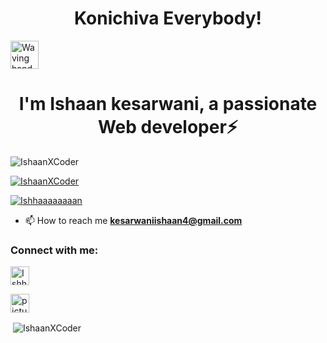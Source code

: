 <h1 align="center"> Konichiva Everybody!</h1><img src="https://raw.githubusercontent.com/nixin72/nixin72/master/wave.gif"
         alt="Waving hand animated gif"
         height="45"
         width="45" />
<h1 align="center"> I'm Ishaan kesarwani, a passionate Web developer⚡</h1>

<p align="left"> <img src="https://komarev.com/ghpvc/?username=IshaanXCoder&label=Profile%20views&color=0e75b6&style=flat" alt="IshaanXCoder" /> </p>

<p align="left"> <a href="https://github-profile-trophy.vercel.app/IshaanXCoder=ryo-ma&theme=flat"><img src="https://github-profile-trophy.vercel.app/?username=IshaanXCoder" alt="IshaanXCoder" /></a> </p>

<p align="left"> <a href="https://twitter.com/Ishhaaaaaaaan" target="blank"><img src="https://img.shields.io/twitter/follow/Ishhaaaaaaaan?logo=twitter&style=for-the-badge" alt="Ishhaaaaaaaan" /></a> </p>

- 📫 How to reach me **kesarwaniishaan4@gmail.com**

<h3 align="left">Connect with me:</h3>
<p align="left">
<a href="https://twitter.com/Ishhaaaaaaaan" target="blank"><img align="center" src="https://img.icons8.com/cute-clipart/64/000000/twitter.png" alt="Ishhaaaaaaaan" height="30" width="30" /></a>
  
<a href="https://instagram.com/picturesque_2006" target="blank"><img align="center" src="https://img.icons8.com/cute-clipart/64/000000/instagram-new.png" alt="picturesque_2006" height="30" width="30" /></a>
  
  
</p>



<p>&nbsp;<img align="center" src="https://github-readme-stats.vercel.app/api?username=IshaanXCoder&show_icons=true&locale=en" alt="IshaanXCoder" style=""/></p>
